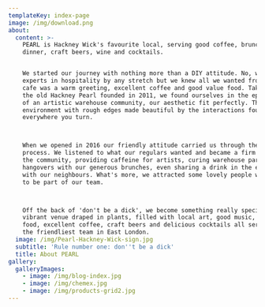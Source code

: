 ```yaml
---
templateKey: index-page
image: /img/download.png
about:
  content: >-
    PEARL is Hackney Wick's favourite local, serving good coffee, brunch,
    dinner, craft beers, wine and cocktails. 


    We started our journey with nothing more than a DIY attitude. No, we weren't
    experts in hospitality by any stretch but we knew all we wanted from a local
    cafe was a warm greeting, excellent coffee and good value food. Taking over
    the old Hackney Pearl founded in 2011, we found ourselves in the epi-centre
    of an artistic warehouse community, our aesthetic fit perfectly. This was an
    environment with rough edges made beautiful by the interactions found
    everywhere you turn. 



    When we opened in 2016 our friendly attitude carried us through the learning
    process. We listened to what our regulars wanted and became a firm part of
    the community, providing caffeine for artists, curing warehouse party
    hangovers with our generous brunches, even sharing a drink in the evening
    with our neighbours. What's more, we attracted some lovely people who wanted
    to be part of our team.



    Off the back of 'don't be a dick', we become something really special. A
    vibrant venue draped in plants, filled with local art, good music, delicious
    food, excellent coffee, craft beers and delicious cocktails all served by
    the friendliest team in East London.
  image: /img/Pearl-Hackney-Wick-sign.jpg
  subtitle: 'Rule number one: don''t be a dick'
  title: About PEARL
gallery:
  galleryImages:
    - image: /img/blog-index.jpg
    - image: /img/chemex.jpg
    - image: /img/products-grid2.jpg
---
```


